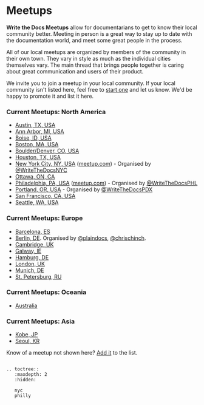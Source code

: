 Meetups
=======

**Write the Docs Meetups** allow for documentarians to get to know their
local community better. Meeting in person is a great way to stay up to
date with the documentation world, and meet some great people in the
process.

All of our local meetups are organized by members of the community in
their own town. They vary in style as much as the individual cities
themselves vary. The main thread that brings people together is caring
about great communication and users of their product.

We invite you to join a meetup in your local community. If your local community
isn't listed here, feel free to [start one](../organizer-guide/meetups/starting.rst)
and let us know. We'd be happy to promote it and list it here.

### Current Meetups: North America

-   [Austin, TX, USA](http://www.meetup.com/WriteTheDocs-ATX-Meetup/)
-   [Ann Arbor, MI, USA](https://www.meetup.com/Write-the-Docs-A2)
-   [Boise, ID, USA](http://www.meetup.com/Write-the-Docs-Boise/)
-   [Boston, MA, USA](http://www.meetup.com/Write-the-Docs-BOS/)
-   [Boulder/Denver, CO, USA](http://www.meetup.com/Boulder-Denver-WriteTheDocs-Meetup/)
-   [Houston, TX, USA](https://www.meetup.com/Write-the-Docs-Houston/)
-   [New York City, NY, USA](nyc.md) ([meetup.com](https://www.meetup.com/WriteTheDocsNYC/)) - Organised by [@WriteTheDocsNYC](https://twitter.com/WriteTheDocsNYC)
-   [Ottawa, ON, CA](http://www.meetup.com/Write-The-Docs-YOW-Ottawa/)
-   [Philadelphia, PA, USA](philly.md) ([meetup.com](https://www.meetup.com/WriteTheDocsPHL/)) - Organised by [@WriteTheDocsPHL](https://twitter.com/WriteTheDocsPHL)
-   [Portland, OR, USA](http://www.meetup.com/Write-The-Docs-PDX/) - Organised by [@WriteTheDocsPDX](https://twitter.com/WriteTheDocsPDX)
-   [San Francisco, CA, USA](http://www.meetup.com/Write-the-Docs/)
-   [Seattle, WA, USA](http://www.meetup.com/Write-The-Docs-Seattle/)

### Current Meetups: Europe

-   [Barcelona, ES](http://www.meetup.com/Write-the-Docs-Barcelona/)     
-   [Berlin, DE](http://www.meetup.com/Write-The-Docs-Berlin/). Organised by [@plaindocs](https://twitter.com/plaindocs), [@chrischinch](https://twitter.com/chrischinch).
-   [Cambridge, UK](https://www.meetup.com/Write-The-Docs-Cambridge/)
-   [Galway, IE](http://www.meetup.com/Write-The-Docs-Ireland/)
-   [Hamburg, DE](https://www.meetup.com/Write-the-Docs-Hamburg/)
-   [London, UK](http://www.meetup.com/Write-The-Docs-London/)
-   [Munich, DE](https://www.meetup.com/Write-the-Docs-Munich/)
-   [St. Petersburg, RU](https://www.meetup.com/Write-the-Docs-Russia/)

### Current Meetups: Oceania

-   [Australia](http://www.meetup.com/Write-the-Docs-Australia/)

### Current Meetups: Asia

-   [Kobe, JP](https://www.meetup.com/Write-the-Docs-Kobe/)
-   [Seoul, KR](http://www.meetup.com/write-the-docs-seoul/)

Know of a meetup not shown here? [Add it](https://github.com/writethedocs/www/blob/master/docs/meetups/index.md) to the list.

```eval_rst

.. toctree::
   :maxdepth: 2
   :hidden:

   nyc
   philly

```
